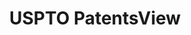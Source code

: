 ---
layout: default
bigquery: https://console.cloud.google.com/bigquery?p=patents-public-data&d=patentsview&page=dataset
citation: Attribution should be given to PatentsView for use, distribution, or derivative
  works.
code: https://github.com/CSSIP-AIR/PatentsView-Code-Snippets/
contributors: USPTO
cost: None
description: 'PatentsView includes US patent data including raw data (summaries, applications,
  pregrant applications), disambugations of inventors and assignees, and inventor
  gender estimates.  Also foreign priority data, # of figures and sheets, and government
  interest statements.'
documentation: https://patentsview.org/query/builder-faqs
last_edit: 04/11/2022, 14:00:03
location: https://patentsview.org/
maintained_by: USPTO
record_creation_timestamp: 12/2/2020 17:20:46
schema_fields:
- section_id
- type
- classification_status
- designation
- disamb_inventor_id_20171226
- subsection_id
- doctype
- sequence
- section
- country_transformed
- name_first
- disamb_inventor_id_20170808
- withdrawn
- status
- disamb_inventor_id_20181127
- action_date
- deceased
- citation_id
- num_figures
- rule_47
- series_code
- inventor_id
- id
- kind
- disamb_inventor_id_20171003
- publication_number
- subcategory_id
- disclaimer_date
- disamb_inventor_id_20191008
- disamb_assignee_id_20200331
- mainclass_id
- classification_level
- gi_statement
- fname
- abstract
- exemplary
- field_id
- level_three
- date
- disamb_inventor_id_20200630
- num
- disamb_assignee_id_20200929
- symbol_position
- disamb_inventor_id_20191231
- disamb_inventor_id_20180528
- main_group
- subclass_id
- city
- reldocno
- location_id
- disamb_inventor_id_20190820
- rawinventor_id
- organization_id
- contract_award_number
- name_last
- relkind
- subgroup_id
- level_one
- disamb_inventor_id_20201229
- filename
- assignee_id
- state
- disamb_inventor_id_20190312
- classification_data_source
- rawlocation_id
- disamb_assignee_id_20190312
- group
- patent_id
- county_fips
- uuid
- length
- ipc_version_indicator
- lapse_of_patent
- disamb_assignee_id_20190820
- county
- term_extension
- category_id
- doc_type
- disamb_inventor_id_20200331
- lawyer_id
- state_fips
- longitude
- role
- _102_date
- subgroup
- country
- _371_date
- field_title
- sector_title
- male
- term_disclaimer
- latlong
- application_id
- number
- classification_value
- num_claims
- ipc_class
- group_id
- level_two
- attribution_status
- disamb_inventor_id_20200929
- organization
- name
- lname
- latin_name
- title
- disamb_assignee_id_20181127
- text
- f102_date
- variety
- rawassignee_id
- dependent
- disamb_assignee_id_20191231
- applicant_type
- disamb_assignee_id_20200630
- latitude
- male_flag
- term_grant
- f371_date
- subclass
- disamb_assignee_id_20191008
- category
- disamb_inventor_id_20170307
- rel_id
- num_sheets
shortname: patentsview
tags:
- disambiguation
- United States
- gender
terms_of_use: Creative Commons Attribution 4.0 International License.
timeframe: 1963-1999
title: USPTO PatentsView
uuid: cf1780b1-e265-4e49-8d1d-83b9cfe0fd9a
---